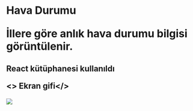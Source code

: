 <h1> Hava Durumu </>

İllere göre anlık hava durumu bilgisi görüntülenir.
<h2> React kütüphanesi kullanıldı</>

<> Ekran gifi</>

![](havadurumu.gif)